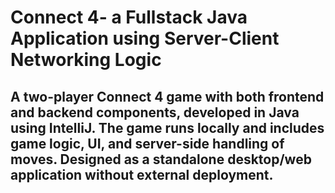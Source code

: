 # Connect 4- a Fullstack Java Application using Server-Client Networking Logic

## A two-player Connect 4 game with both frontend and backend components, developed in Java using IntelliJ. The game runs locally and includes game logic, UI, and server-side handling of moves. Designed as a standalone desktop/web application without external deployment.
